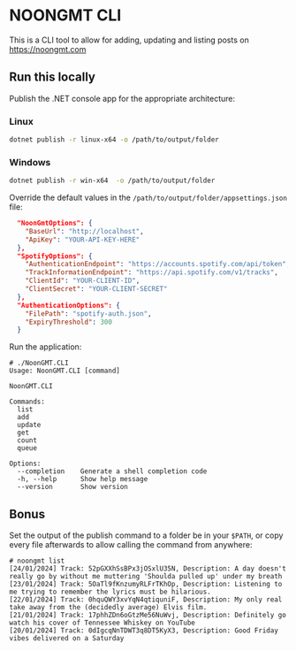 # NOONGMT CLI

This is a CLI tool to allow for adding, updating and listing posts on https://noongmt.com

## Run this locally

Publish the .NET console app for the appropriate architecture:

### Linux
```sh
dotnet publish -r linux-x64 -o /path/to/output/folder
```
### Windows
```sh
dotnet publish -r win-x64  -o /path/to/output/folder
```

Override the default values in the `/path/to/output/folder/appsettings.json` file:
```json
  "NoonGmtOptions": {
    "BaseUrl": "http://localhost",
    "ApiKey": "YOUR-API-KEY-HERE"
  },
  "SpotifyOptions": {
    "AuthenticationEndpoint": "https://accounts.spotify.com/api/token",
    "TrackInformationEndpoint": "https://api.spotify.com/v1/tracks",
    "ClientId": "YOUR-CLIENT-ID",
    "ClientSecret": "YOUR-CLIENT-SECRET"
  },
  "AuthenticationOptions": {
    "FilePath": "spotify-auth.json",
    "ExpiryThreshold": 300
  }
```

Run the application:
```
# ./NoonGMT.CLI
Usage: NoonGMT.CLI [command]

NoonGMT.CLI

Commands:
  list
  add
  update
  get
  count
  queue

Options:
  --completion    Generate a shell completion code
  -h, --help      Show help message
  --version       Show version
```

## Bonus
Set the output of the publish command to a folder be in your `$PATH`, or copy every file afterwards to allow calling the command from anywhere:
```
# noongmt list
[24/01/2024] Track: 52pGXXhSsBPx3jOSxlU35N, Description: A day doesn't really go by without me muttering 'Shoulda pulled up' under my breath
[23/01/2024] Track: 5OaTl9fKnzumyRLFrTKhOp, Description: Listening to me trying to remember the lyrics must be hilarious.
[22/01/2024] Track: 0hquQWY3xvYqN4qtiquniF, Description: My only real take away from the (decidedly average) Elvis film.
[21/01/2024] Track: 17phhZDn6oGtzMe56NuWvj, Description: Definitely go watch his cover of Tennessee Whiskey on YouTube
[20/01/2024] Track: 0dIgcqNnTDWT3q8DT5KyX3, Description: Good Friday vibes delivered on a Saturday
```
